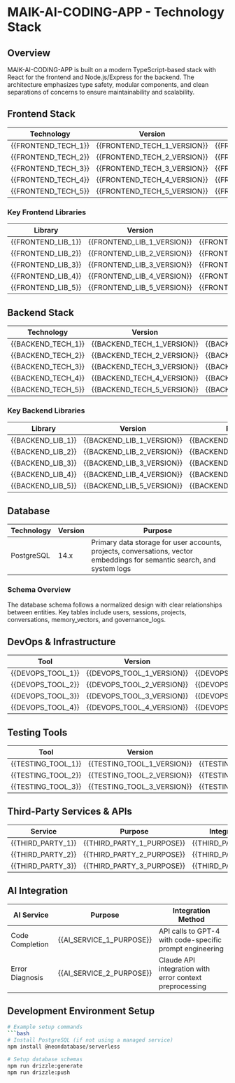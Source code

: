 # MAIK-AI-CODING-APP - Technology Stack

## Overview

MAIK-AI-CODING-APP is built on a modern TypeScript-based stack with React for the frontend and Node.js/Express for the backend. The architecture emphasizes type safety, modular components, and clean separations of concerns to ensure maintainability and scalability.

## Frontend Stack

| Technology | Version | Purpose |
|------------|---------|---------|
| {{FRONTEND_TECH_1}} | {{FRONTEND_TECH_1_VERSION}} | {{FRONTEND_TECH_1_PURPOSE}} |
| {{FRONTEND_TECH_2}} | {{FRONTEND_TECH_2_VERSION}} | {{FRONTEND_TECH_2_PURPOSE}} |
| {{FRONTEND_TECH_3}} | {{FRONTEND_TECH_3_VERSION}} | {{FRONTEND_TECH_3_PURPOSE}} |
| {{FRONTEND_TECH_4}} | {{FRONTEND_TECH_4_VERSION}} | {{FRONTEND_TECH_4_PURPOSE}} |
| {{FRONTEND_TECH_5}} | {{FRONTEND_TECH_5_VERSION}} | {{FRONTEND_TECH_5_PURPOSE}} |

### Key Frontend Libraries

| Library | Version | Purpose |
|---------|---------|---------|
| {{FRONTEND_LIB_1}} | {{FRONTEND_LIB_1_VERSION}} | {{FRONTEND_LIB_1_PURPOSE}} |
| {{FRONTEND_LIB_2}} | {{FRONTEND_LIB_2_VERSION}} | {{FRONTEND_LIB_2_PURPOSE}} |
| {{FRONTEND_LIB_3}} | {{FRONTEND_LIB_3_VERSION}} | {{FRONTEND_LIB_3_PURPOSE}} |
| {{FRONTEND_LIB_4}} | {{FRONTEND_LIB_4_VERSION}} | {{FRONTEND_LIB_4_PURPOSE}} |
| {{FRONTEND_LIB_5}} | {{FRONTEND_LIB_5_VERSION}} | {{FRONTEND_LIB_5_PURPOSE}} |

## Backend Stack

| Technology | Version | Purpose |
|------------|---------|---------|
| {{BACKEND_TECH_1}} | {{BACKEND_TECH_1_VERSION}} | {{BACKEND_TECH_1_PURPOSE}} |
| {{BACKEND_TECH_2}} | {{BACKEND_TECH_2_VERSION}} | {{BACKEND_TECH_2_PURPOSE}} |
| {{BACKEND_TECH_3}} | {{BACKEND_TECH_3_VERSION}} | {{BACKEND_TECH_3_PURPOSE}} |
| {{BACKEND_TECH_4}} | {{BACKEND_TECH_4_VERSION}} | {{BACKEND_TECH_4_PURPOSE}} |
| {{BACKEND_TECH_5}} | {{BACKEND_TECH_5_VERSION}} | {{BACKEND_TECH_5_PURPOSE}} |

### Key Backend Libraries

| Library | Version | Purpose |
|---------|---------|---------|
| {{BACKEND_LIB_1}} | {{BACKEND_LIB_1_VERSION}} | {{BACKEND_LIB_1_PURPOSE}} |
| {{BACKEND_LIB_2}} | {{BACKEND_LIB_2_VERSION}} | {{BACKEND_LIB_2_PURPOSE}} |
| {{BACKEND_LIB_3}} | {{BACKEND_LIB_3_VERSION}} | {{BACKEND_LIB_3_PURPOSE}} |
| {{BACKEND_LIB_4}} | {{BACKEND_LIB_4_VERSION}} | {{BACKEND_LIB_4_PURPOSE}} |
| {{BACKEND_LIB_5}} | {{BACKEND_LIB_5_VERSION}} | {{BACKEND_LIB_5_PURPOSE}} |

## Database

| Technology | Version | Purpose |
|------------|---------|---------|
| PostgreSQL | 14.x | Primary data storage for user accounts, projects, conversations, vector embeddings for semantic search, and system logs |

### Schema Overview

The database schema follows a normalized design with clear relationships between entities. Key tables include users, sessions, projects, conversations, memory_vectors, and governance_logs.

## DevOps & Infrastructure

| Tool | Version | Purpose |
|------|---------|---------|
| {{DEVOPS_TOOL_1}} | {{DEVOPS_TOOL_1_VERSION}} | {{DEVOPS_TOOL_1_PURPOSE}} |
| {{DEVOPS_TOOL_2}} | {{DEVOPS_TOOL_2_VERSION}} | {{DEVOPS_TOOL_2_PURPOSE}} |
| {{DEVOPS_TOOL_3}} | {{DEVOPS_TOOL_3_VERSION}} | {{DEVOPS_TOOL_3_PURPOSE}} |
| {{DEVOPS_TOOL_4}} | {{DEVOPS_TOOL_4_VERSION}} | {{DEVOPS_TOOL_4_PURPOSE}} |

## Testing Tools

| Tool | Version | Purpose |
|------|---------|---------|
| {{TESTING_TOOL_1}} | {{TESTING_TOOL_1_VERSION}} | {{TESTING_TOOL_1_PURPOSE}} |
| {{TESTING_TOOL_2}} | {{TESTING_TOOL_2_VERSION}} | {{TESTING_TOOL_2_PURPOSE}} |
| {{TESTING_TOOL_3}} | {{TESTING_TOOL_3_VERSION}} | {{TESTING_TOOL_3_PURPOSE}} |

## Third-Party Services & APIs

| Service | Purpose | Integration Method |
|---------|---------|-------------------|
| {{THIRD_PARTY_1}} | {{THIRD_PARTY_1_PURPOSE}} | {{THIRD_PARTY_1_METHOD}} |
| {{THIRD_PARTY_2}} | {{THIRD_PARTY_2_PURPOSE}} | {{THIRD_PARTY_2_METHOD}} |
| {{THIRD_PARTY_3}} | {{THIRD_PARTY_3_PURPOSE}} | {{THIRD_PARTY_3_METHOD}} |

## AI Integration

| AI Service | Purpose | Integration Method |
|------------|---------|-------------------|
| Code Completion | {{AI_SERVICE_1_PURPOSE}} | API calls to GPT-4 with code-specific prompt engineering |
| Error Diagnosis | {{AI_SERVICE_2_PURPOSE}} | Claude API integration with error context preprocessing |

## Development Environment Setup

```bash
# Example setup commands
```bash
# Install PostgreSQL (if not using a managed service)
npm install @neondatabase/serverless

# Setup database schemas
npm run drizzle:generate
npm run drizzle:push
```
